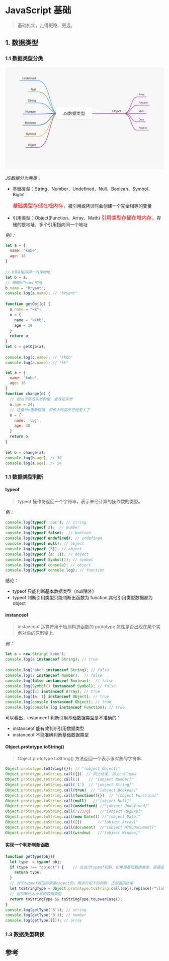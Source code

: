 # JavaScript 基础

> 基础扎实，走得更稳、更远。

## 1. 数据类型

### 1.1 数据类型分类

![JS数据类型](../_media/js_data_type.png)

*JS数据分为两类：*

- 基础类型：String、Number、Undefined、Null、Boolean、Symbol、BigInt

  <span style="color: #ff0000; font-size: 16px;">基础类型存储在栈内存，</span>被引用或拷贝时会创建一个完全相等的变量

- 引用类型：Object(Function、Array、Math)
  <span style="color: #ff0000; font-size: 16px;">引用类型存储在堆内存，</span>存储的是地址，多个引用指向同一个地址

*例1：*

```js
let a = {
  name: "kobe",
  age: 18
}

// b和a指向同一内存地址
let b = a;
// 修改b中name的值
b.name = "bryant";
console.log(a.name); // "bryant"

function getObj(o) {
  o.name = "kk";
  o = {
    name = "kkbb",
    age = 19
  }
  return o;
}
let c = getOjb(a);

console.log(c.name); // "kkbb"
console.log(a.name); // "kk"
```

```js
let a = {
  name: 'kobe',
  age: 18
}
function change(o) {
  // 相当于修改实参的值，会改变实参
  o.age = 24;
  // 这里给o重新赋值，和传入的实参已经无关了
  o = {
    name: 'lbj',
    age: 30
  }
  return o;
}

let b = change(a);
console.log(b.age); // 30
console.log(a.age); // 24
```

### 1.1 数据类型判断

#### typeof

> typeof 操作符返回一个字符串，表示未经计算的操作数的类型。

*例：*

```js
console.log(typeof 'abc'); // string
console.log(typeof 2);  // number
console.log(typeof false);  // boolean
console.log(typeof undefined); // undefined
console.log(typeof null); // object
console.log(typeof [3]); // object
console.log(typeof {a: 1}); // object
console.log(typeof Symbol()); // symbol
console.log(typeof console); // object
console.log(typeof console.log); // function
```

结论：

- typeof 只能判断基本数据类型（null除外）
- typeof 判断引用类型只能判断出函数为 function,其他引用类型数据都为 object

#### instanceof

> instanceof 运算符用于检测构造函数的 prototype 属性是否出现在某个实例对象的原型链上.

*例：*

```js
let a = new String('kobe');
console.log(a instanceof String); // true

console.log('abc' instanceof String); // false
console.log(2 instanceof Number);  // false
console.log(false instanceof Boolean);  // false
console.log(Symbol() instanceof Symbol); // false
console.log([3] instanceof Array); // true
console.log({a: 1} instanceof Object); // true
console.log(console instanceof Object); // true
console.log(console.log instanceof Function); // true
```

可以看出，instanceof 判断引用基础数据类型是不准确的：

- instanceof 能有效判断引用数据类型
- instanceof 不能准确判断基础数据类型

#### Object.prototype.toString()

> Object.prototype.toString() 方法返回一个表示该对象的字符串.

```js
Object.prototype.toString({}); // "[object Object]"
Object.prototype.toString.call({})  // 同上结果，加上call也ok
Object.prototype.toString.call(1)    // "[object Number]"
Object.prototype.toString.call('1')  // "[object String]"
Object.prototype.toString.call(true)  // "[object Boolean]"
Object.prototype.toString.call(function(){})  // "[object Function]"
Object.prototype.toString.call(null)   //"[object Null]"
Object.prototype.toString.call(undefined) //"[object Undefined]"
Object.prototype.toString.call(/123/g)    //"[object RegExp]"
Object.prototype.toString.call(new Date()) //"[object Date]"
Object.prototype.toString.call([])       //"[object Array]"
Object.prototype.toString.call(document)  //"[object HTMLDocument]"
Object.prototype.toString.call(window)   //"[object Window]"
```

#### 实现一个判断判断函数

```js
function getType(obj){
  let type  = typeof obj;
  if (type !== "object") {    // 先进行typeof判断，如果是基础数据类型，直接返回
    return type;
  }
  // 对于typeof返回结果是object的，再进行如下的判断，正则返回结果
  let toStringType = Object.prototype.toString.call(obj).replace(/^\[object (\S+)\]$/, '$1');  // 注意正则中间有个空格
  // 返回转化为小写的数据类型
  return toStringType && toStringType.toLowerCase();
}
console.log(getType('8')); // string
console.log(getType('8')); // number
console.log(getType([])); // array
```

### 1.3 数据类型转换

## 参考

